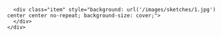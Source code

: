 


<div class="lightbox" id="lightbox1">
  <div class="table">
    <div class="table-cell">

      <div class="item" style="background: url('/images/sketches/1.jpg') center center no-repeat; background-size: cover;">
      </div>
    </div>
  </div>
</div>

<script>
    $('.next').click(function(){
        $(this).closest('.lightbox').hide().next().show();
    });
</script>
<script type="text/javascript" src="/js/lightbox.js"></script>
<link rel="stylesheet" href="/css/lightbox.css">

